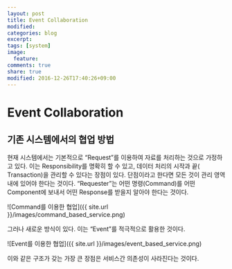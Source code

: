 ```yaml
---
layout: post
title: Event Collaboration
modified:
categories: blog
excerpt:
tags: [system]
image:
  feature:
comments: true
share: true
modified: 2016-12-26T17:40:26+09:00
---
```


# Event Collaboration

## 기존 시스템에서의 협업 방법

현재 시스템에서는 기본적으로 “Request”를 이용하여 자료를 처리하는 것으로 가정하고 있다.  이는 Responsibility를 명확히 할 수 있고, 데이터 처리의 시작과 끝( Transaction)을 관리할 수 있다는 장점이 있다. 단점이라고 한다면 모든 것이 관리 영역내에 있어야 한다는 것이다. “Requester”는 어떤 명령(Command)를 어떤 Component에 보내서 어떤 Response를 받을지 알아야 한다는 것이다. 

![Command를 이용한 협업]({{ site.url }}/images/command_based_service.png)

그러나 새로운 방식이 있다. 이는 “Event”를 적극적으로 활용한 것이다.

![Event를 이용한 협업]({{ site.url }}/images/event_based_service.png)

이와 같은 구조가 갖는 가장 큰 장점은 서비스간 의존성이 사라진다는 것이다.
